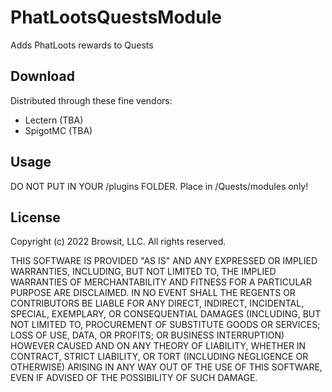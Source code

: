 # PhatLootsQuestsModule
Adds PhatLoots rewards to Quests

## Download
Distributed through these fine vendors:
- Lectern (TBA)
- SpigotMC (TBA)

## Usage
DO NOT PUT IN YOUR /plugins FOLDER. Place in /Quests/modules only!

## License
Copyright (c) 2022 Browsit, LLC. All rights reserved.

THIS SOFTWARE IS PROVIDED "AS IS" AND ANY EXPRESSED OR IMPLIED WARRANTIES, INCLUDING, BUT NOT LIMITED TO, THE IMPLIED WARRANTIES OF MERCHANTABILITY AND FITNESS FOR A PARTICULAR PURPOSE ARE DISCLAIMED. IN NO EVENT SHALL THE REGENTS OR CONTRIBUTORS BE LIABLE FOR ANY DIRECT, INDIRECT, INCIDENTAL, SPECIAL, EXEMPLARY, OR CONSEQUENTIAL DAMAGES (INCLUDING, BUT NOT LIMITED TO, PROCUREMENT OF SUBSTITUTE GOODS OR SERVICES; LOSS OF USE, DATA, OR PROFITS; OR BUSINESS INTERRUPTION) HOWEVER CAUSED AND ON ANY THEORY OF LIABILITY, WHETHER IN CONTRACT, STRICT LIABILITY, OR TORT (INCLUDING NEGLIGENCE OR OTHERWISE) ARISING IN ANY WAY OUT OF THE USE OF THIS SOFTWARE, EVEN IF ADVISED OF THE POSSIBILITY OF SUCH DAMAGE.